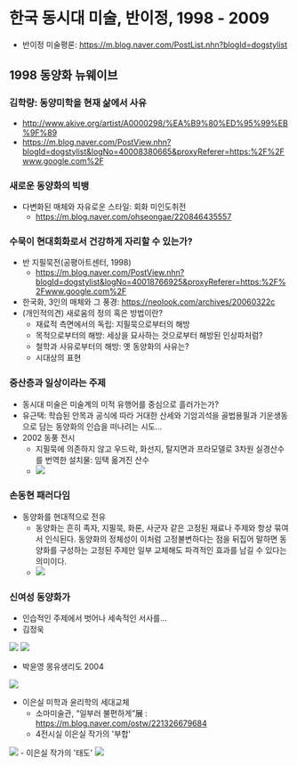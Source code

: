 # 한국 동시대 미술, 반이정, 1998 - 2009
* 반이정 미술평론: https://m.blog.naver.com/PostList.nhn?blogId=dogstylist

## 1998 동양화 뉴웨이브
### 김학량: 동양미학을 현재 삶에서 사유
* http://www.akive.org/artist/A0000298/%EA%B9%80%ED%95%99%EB%9F%89
* https://m.blog.naver.com/PostView.nhn?blogId=dogstylist&logNo=40008380665&proxyReferer=https:%2F%2Fwww.google.com%2F

### 새로운 동양화의 빅뱅
* 다변화된 매체와 자유로운 스타일: 회화 미인도취전
  - https://m.blog.naver.com/ohseongae/220846435557
  
### 수묵이 현대회화로서 건강하게 자리할 수 있는가?
* 반 지필묵전(공평아트센터, 1998)
  - https://m.blog.naver.com/PostView.nhn?blogId=dogstylist&logNo=40018766925&proxyReferer=https:%2F%2Fwww.google.com%2F
* 한국화, 3인의 매체와 그 풍경: https://neolook.com/archives/20060322c
* (개인적의견) 새로움의 정의 혹은 방법이란?
  - 재료적 측면에서의 독립: 지필묵으로부터의 해방
  - 목적으로부터의 해방: 세상을 묘사하는 것으로부터 해방된 인상파처럼?
  - 철학과 사유로부터의 해방: 옛 동양화의 사유는?
  - 시대상의 표현

### 중산층과 일상이라는 주제
* 동시대 미술은 미술계의 미적 유행어를 중심으로 흘러가는가?
* 유근택: 학습된 안목과 공식에 따라 거대한 산세와 기암괴석을 골법용필과 기운생동으로 담는 동양화의 인습을 떠나려는 시도...
* 2002 동풍 전시
  - 지필묵에 의존하지 않고 우드락, 화선지, 탈지면과 프라모델로 3차원 실경산수를 번역한 설치물: 임택 옮겨진 산수
  - <img src="http://apks.co/upload/artwork/500_2cb978bd70acedc9eac90b5a8b1e1f67.jpg">
  
### 손동현 패러다임
* 동양화를 현대적으로 전유
  - 동양화는 흔히 족자, 지필묵, 화론, 사군자 같은 고정된 재료나 주제와 항상 묶여서 인식된다. 동양화의 정체성이 이처럼 고정불변하다는 점을 뒤집어 말하면 동양화를 구성하는 고정된 주제만 일부 교체해도 파격적인 효과를 남길 수 있다는 의미이다.
  - <img src="https://t1.daumcdn.net/cfile/blog/995F3A3C5D36AC032F?original">
  
### 신여성 동양화가
* 인습적인 주제에서 벗어나 세속적인 서사를...
* 김정욱
<img src="https://topclass.chosun.com/news_img/0804/0804_076.jpg">
<img src="https://topclass.chosun.com/news_img/0804/0804_076_2.jpg">

* 박윤영 몽유생리도 2004
<img src="https://scontent-ssn1-1.xx.fbcdn.net/v/t1.0-1/1011276_656988877671604_981690495_n.jpg?_nc_cat=104&ccb=2&_nc_sid=dbb9e7&_nc_ohc=xzYQHiLW6A4AX9pACUH&_nc_ht=scontent-ssn1-1.xx&oh=08b4b95c6f58f5cd08a0259cec85612b&oe=602B941F">

* 이은실 미학과 윤리학의 세대교체
  - 소마미술관, “일부러 불편하게”展 : https://m.blog.naver.com/ostw/221326679684
  - 4전시실 이은실 작가의 '부합'
<img src="https://mblogthumb-phinf.pstatic.net/MjAxODA3MjZfMTU1/MDAxNTMyNTQzMjY2NTg2.g1SQExx4RyYbEIiykkfharsk7-XAfeR6mnNQtRqaq0Mg.6D0gRjOnwrB7CCfFtuCqpKUpXWkRFeEzb2zhXiL92c4g.JPEG.ostw/%EC%9D%B4%EC%9D%80%EC%8B%A4_%EC%9E%91%EA%B0%80%EC%9D%98_%EB%B6%80%ED%95%A9_01.jpg?type=w800">
  - 이은실 작가의 '태도'
<img src="https://mblogthumb-phinf.pstatic.net/MjAxODA3MjZfMTgw/MDAxNTMyNTQzMzIxMTE2.VeHI4i1rmQhJzCPsICd_ypaAkTmhrU5q5vO4ixQ2uNog.hZehCfJlgiZOPB_73trTrARaobh-BVVe_scVzmwNdJUg.JPEG.ostw/%EC%9D%B4%EC%9D%80%EC%8B%A4_%EC%9E%91%EA%B0%80%EC%9D%98_%ED%83%9C%EB%8F%84_01.jpg?type=w800">

